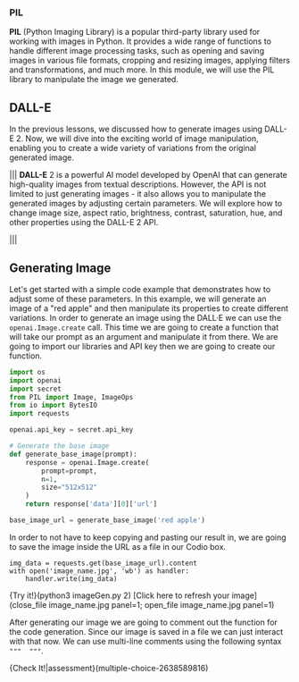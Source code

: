 ### PIL

**PIL** (Python Imaging Library) is a popular third-party library used for working with images in Python. It provides a wide range of functions to handle different image processing tasks, such as opening and saving images in various file formats, cropping and resizing images, applying filters and transformations, and much more. In this module, we will use the PIL library to manipulate the image we generated.




## DALL-E

In the previous lessons, we discussed how to generate images using DALL-E 2. Now, we will dive into the exciting world of image manipulation, enabling you to create a wide variety of variations from the original generated image.

|||
**DALL-E** 2 is a powerful AI model developed by OpenAI that can generate high-quality images from textual descriptions. However, the API is not limited to just generating images - it also allows you to manipulate the generated images by adjusting certain parameters. We will explore how to change image size, aspect ratio, brightness, contrast, saturation, hue, and other properties using the DALL-E 2 API.
 
|||

## Generating Image
Let's get started with a simple code example that demonstrates how to adjust some of these parameters. In this example, we will generate an image of a "red apple" and then manipulate its properties to create different variations.
In order to generate an image using the DALL·E we can use the `openai.Image.create` call. This time we are going to create a function that will take our prompt as an argument and manipulate it from there. We are going to import our libraries and API key then we are going to create our function. 
``` python
import os
import openai
import secret
from PIL import Image, ImageOps
from io import BytesIO
import requests

openai.api_key = secret.api_key

# Generate the base image
def generate_base_image(prompt):
    response = openai.Image.create(
        prompt=prompt,
        n=1,
        size="512x512"
    )
    return response['data'][0]['url']

base_image_url = generate_base_image('red apple')


```

In order to not have to keep copying and pasting our result in, we are going to save the image inside the URL as a file in our Codio box. 

```
img_data = requests.get(base_image_url).content
with open('image_name.jpg', 'wb') as handler:
    handler.write(img_data)
```
{Try it!}(python3 imageGen.py 2)
[Click here to refresh your image](close_file image_name.jpg panel=1; open_file image_name.jpg panel=1) 

After generating our image we are going to comment out the function for the code generation. Since our image is saved in a file we can just interact with that now. We can use multi-line comments using the following syntax `"""  """`.

{Check It!|assessment}(multiple-choice-2638589816)
